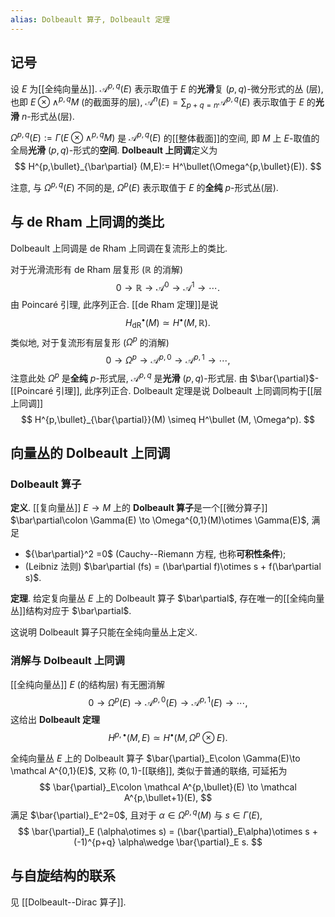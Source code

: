 ```yaml
---
alias: Dolbeault 算子, Dolbeault 定理
---
```


## 记号

设 $E$ 为[[全纯向量丛]]. $\mathcal A^{p,q}(E)$ 表示取值于 $E$ 的**光滑**复 $(p,q)$-微分形式的丛 (层), 也即 $E\otimes \wedge^{p,q}M$ (的截面芽的层), $\mathcal A^n(E)=\sum_{p+q=n}\mathcal A^{p,q}(E)$ 表示取值于 $E$ 的**光滑** $n$-形式丛(层).

$\Omega^{p,q}(E):= \Gamma(E\otimes \wedge^{p,q}M)$ 是 $\mathcal A^{p,q}(E)$ 的[[整体截面]]的空间, 即 $M$ 上 $E$-取值的全局**光滑** $(p,q)$-形式的**空间**. **Dolbeault 上同调**定义为
$$
H^{p,\bullet}_{\bar\partial} (M,E):= H^\bullet(\Omega^{p,\bullet}(E)).
$$

注意, 与 $\Omega^{p,q}(E)$ 不同的是, $\Omega^p(E)$ 表示取值于 $E$ 的**全纯** $p$-形式丛(层).

## 与 de Rham 上同调的类比

Dolbeault 上同调是 de Rham 上同调在复流形上的类比.

对于光滑流形有 de Rham 层复形 ($\mathbb R$ 的消解)
$$
0\to\mathbb R \to \mathcal{A}^0\to \mathcal{A}^1\to \cdots.
$$
由 Poincaré 引理, 此序列正合. [[de Rham 定理]]是说
$$
H_{\mathrm{dR}}^\bullet (M)\simeq H^\bullet(M,\mathbb R).
$$
类似地, 对于复流形有层复形 ($\Omega^p$ 的消解)
$$
0\to \Omega^p \to \mathcal{A}^{p,0}\to \mathcal{A}^{p,1} \to\cdots,
$$
注意此处 $\Omega^p$ 是**全纯** $p$-形式层, $\mathcal A^{p,q}$ 是**光滑** $(p,q)$-形式层. 由 $\bar{\partial}$-[[Poincaré 引理]], 此序列正合. Dolbeault 定理是说 Dolbeault 上同调同构于[[层上同调]]
$$
H^{p,\bullet}_{\bar{\partial}}(M) \simeq H^\bullet (M, \Omega^p).
$$
## 向量丛的 Dolbeault 上同调

### Dolbeault 算子

**定义**. [[复向量丛]] $E\to M$ 上的 **Dolbeault 算子**是一个[[微分算子]] $\bar\partial\colon  \Gamma(E) \to \Omega^{0,1}(M)\otimes \Gamma(E)$, 满足

- ${\bar\partial}^2 =0$ (Cauchy--Riemann 方程, 也称**可积性条件**);
- (Leibniz 法则) $\bar\partial (fs) = (\bar\partial f)\otimes s + f(\bar\partial s)$.

**定理**. 给定复向量丛 $E$ 上的 Dolbeault 算子 $\bar\partial$, 存在唯一的[[全纯向量丛]]结构对应于 $\bar\partial$.

这说明 Dolbeault 算子只能在全纯向量丛上定义.

### 消解与 Dolbeault 上同调

[[全纯向量丛]] $E$ (的结构层) 有无圈消解
$$
0\to \Omega^p(E) \to \mathcal A^{p,0}(E) \to \mathcal A^{p,1}(E)\to\cdots,
$$
这给出 **Dolbeault 定理**
$$
H^{p,\bullet}(M,E) \simeq H^\bullet(M, \Omega^p \otimes E).
$$

全纯向量丛 $E$ 上的 Dolbeault 算子 $\bar{\partial}_E\colon \Gamma(E)\to \mathcal A^{0,1}(E)$, 又称 $(0,1)$-[[联络]], 类似于普通的联络, 可延拓为
$$
\bar{\partial}_E\colon \mathcal A^{p,\bullet}(E) \to \mathcal A^{p,\bullet+1}(E),
$$
满足 $\bar{\partial}_E^2=0$, 且对于 $\alpha\in\Omega^{p,q}(M)$ 与 $s\in\Gamma(E)$,
$$
\bar{\partial}_E (\alpha\otimes s) = (\bar{\partial}_E\alpha)\otimes s + (-1)^{p+q} \alpha\wedge \bar{\partial}_E s.
$$

## 与自旋结构的联系

见 [[Dolbeault--Dirac 算子]].